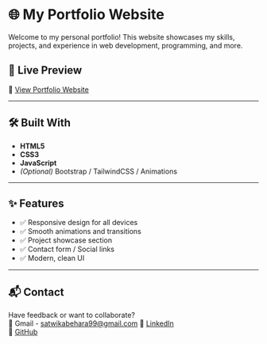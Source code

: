 # 🌐 My Portfolio Website

Welcome to my personal portfolio! This website showcases my skills, projects, and experience in web development, programming, and more.

## 🚀 Live Preview

🔗 [View Portfolio Website](https://satwikabehara99.github.io/My-Portfolio/)  

---

## 🛠️ Built With

- **HTML5**
- **CSS3**
- **JavaScript**
- *(Optional)* Bootstrap / TailwindCSS / Animations

---



## ✨ Features

- ✅ Responsive design for all devices
- ✅ Smooth animations and transitions
- ✅ Project showcase section
- ✅ Contact form / Social links
- ✅ Modern, clean UI

---



## 📬 Contact

Have feedback or want to collaborate?  
📧 Gmail - satwikabehara99@gmail.com
🔗 [LinkedIn](https://www.linkedin.com/in/satwika-behara-457578353/)  
🐙 [GitHub](https://github.com/SatwikaBehara99)


